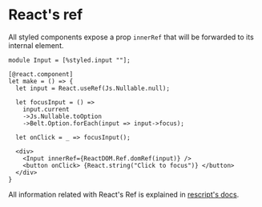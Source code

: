 # React's ref

<!-- A `React.ref` can be passed down like any other prop. The component will take care of forwarding the ref to the right DOM element. -->

All styled components expose a prop `innerRef` that will be forwarded to its internal element.

```reason
module Input = [%styled.input ""];

[@react.component]
let make = () => {
  let input = React.useRef(Js.Nullable.null);

  let focusInput = () =>
    input.current
    ->Js.Nullable.toOption
    ->Belt.Option.forEach(input => input->focus);

  let onClick = _ => focusInput();

  <div>
    <Input innerRef={ReactDOM.Ref.domRef(input)} />
    <button onClick> {React.string("Click to focus")} </button>
  </div>
}
```

All information related with React's Ref is explained in [rescript's docs](https://rescript-lang.org/docs/react/latest/forwarding-refs).
